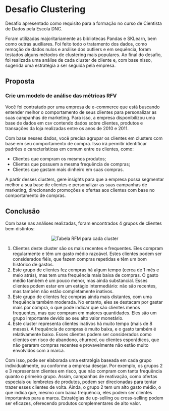 # Desafio Clustering
Desafio apresentado como requisito para a formação no curso de Cientista de Dados pela Escola DNC. 

Foram utilizadas majoritariamente as bibliotecas Pandas e SKLearn, bem como outras auxiliares. Foi feito todo o tratamento dos dados, como remoção de dados nulos e análise dos outliers e em sequência, foram testados alguns métodos de clustering mais populares. Ao final do desafio, foi realizada uma análise de cada cluster de cliente e, com base nisso, sugerida uma estratégia a ser seguida pela empresa.
## Proposta
### Crie um modelo de análise das métricas RFV
Você foi contratado por uma empresa de e-commerce que está buscando entender melhor o comportamento de seus clientes para personalizar as suas campanhas de marketing. Para isso, a empresa disponibilizou uma base de dados em csv contendo dados sobre clientes, produtos e transações da loja realizadas entre os anos de 2010 e 2011.

Com base nesses dados, você precisa agrupar os clientes em clusters com base em seu comportamento de compra. Isso irá permitir identificar padrões e características em comum entre os clientes, como:

- Clientes que compram os mesmos produtos;
- Clientes que possuem a mesma frequência de compras;
- Clientes que gastam mais dinheiro em suas compras.

A partir desses clusters, gere insights para que a empresa possa segmentar melhor a sua base de clientes e personalizar as suas campanhas de marketing, direcionando promoções e ofertas aos clientes com base no comportamento de compras.

## Conclusão
Com base nas análises realizadas, foram encontrados 4 grupos de clientes bem distintos:
<p align="center">
  <img src="https://github.com/user-attachments/assets/fa78b1d5-8c90-4010-b856-35d4a1927d7f" 
  alt="Tabela RFM para cada cluster">
</p>

1. Clientes deste cluster são os mais recentes e frequentes. Eles compram regularmente e têm um gasto médio razoável. Estes clientes podem ser considerados fiéis, que fazem compras repetidas e têm um bom histórico de gastos.
2. Este grupo de clientes fez compras há algum tempo (cerca de 1 mês e meio atrás), mas tem uma frequência mais baixa de compras. O gasto médio também é um pouco menor, mas ainda substancial. Esses clientes podem estar em um estágio intermediário: não são recentes, mas também não estão completamente inativos.
3. Este grupo de clientes fez compras ainda mais distantes, com uma frequência também moderada. No entanto, eles se destacam por gastar mais por compra, o que pode indicar que são clientes menos frequentes, mas que compram em maiores quantidades. Eles são um grupo importante devido ao seu alto valor monetário.
4. Este cluster representa clientes inativos há muito tempo (mais de 8 meses). A frequência de compras é muito baixa, e o gasto também é relativamente baixo. Esses clientes podem ser considerados como clientes em risco de abandono, churned, ou clientes esporádicos, que não geraram compras recentes e provavelmente não estão muito envolvidos com a marca.

Com isso, pode ser elaborada uma estratégia baseada em cada grupo individualmente, ou conforme a empresa desejar. Por exemplo, os grupos 2 e 3 representam clientes em risco, que não compram com tanta frequência quanto o primeiro grupo. Assim, campanhas de reativação, como ofertas especiais ou lembretes de produtos, podem ser direcionadas para tentar trazer esses clientes de volta. Ainda, o grupo 2 tem um alto gasto médio, o que indica que, mesmo com baixa frequência, eles podem ser clientes importantes para a marca. Estratégias de up-selling ou cross-selling podem ser eficazes, oferecendo produtos complementares de alto valor.
